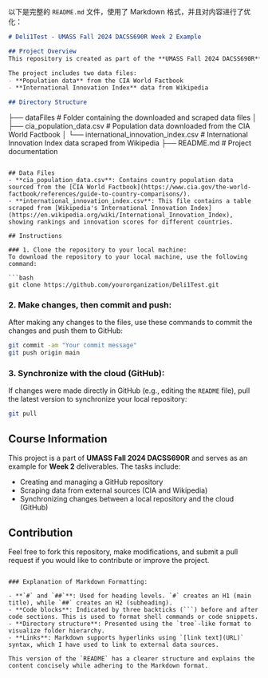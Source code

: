 以下是完整的 `README.md` 文件，使用了 Markdown 格式，并且对内容进行了优化：

```markdown
# Deli1Test - UMASS Fall 2024 DACSS690R Week 2 Example

## Project Overview
This repository is created as part of the **UMASS Fall 2024 DACSS690R** course for **Week 2**. The project demonstrates how to manage a GitHub repository, scrape data from external sources, and synchronize changes between a local machine and the cloud (GitHub).

The project includes two data files:
- **Population data** from the CIA World Factbook
- **International Innovation Index** data from Wikipedia

## Directory Structure
```
├── dataFiles                        # Folder containing the downloaded and scraped data files
│   ├── cia_population_data.csv       # Population data downloaded from the CIA World Factbook
│   └── international_innovation_index.csv  # International Innovation Index data scraped from Wikipedia
├── README.md                         # Project documentation
```

## Data Files
- **cia_population_data.csv**: Contains country population data sourced from the [CIA World Factbook](https://www.cia.gov/the-world-factbook/references/guide-to-country-comparisons/).
- **international_innovation_index.csv**: This file contains a table scraped from [Wikipedia's International Innovation Index](https://en.wikipedia.org/wiki/International_Innovation_Index), showing rankings and innovation scores for different countries.

## Instructions

### 1. Clone the repository to your local machine:
To download the repository to your local machine, use the following command:

```bash
git clone https://github.com/yourorganization/Deli1Test.git
```

### 2. Make changes, then commit and push:
After making any changes to the files, use these commands to commit the changes and push them to GitHub:

```bash
git commit -am "Your commit message"
git push origin main
```

### 3. Synchronize with the cloud (GitHub):
If changes were made directly in GitHub (e.g., editing the `README` file), pull the latest version to synchronize your local repository:

```bash
git pull
```

## Course Information
This project is a part of **UMASS Fall 2024 DACSS690R** and serves as an example for **Week 2** deliverables. The tasks include:
- Creating and managing a GitHub repository
- Scraping data from external sources (CIA and Wikipedia)
- Synchronizing changes between a local repository and the cloud (GitHub)

## Contribution
Feel free to fork this repository, make modifications, and submit a pull request if you would like to contribute or improve the project.

```

### Explanation of Markdown Formatting:

- **`#` and `##`**: Used for heading levels. `#` creates an H1 (main title), while `##` creates an H2 (subheading).
- **Code blocks**: Indicated by three backticks (```) before and after code sections. This is used to format shell commands or code snippets.
- **Directory structure**: Presented using the `tree`-like format to visualize folder hierarchy.
- **Links**: Markdown supports hyperlinks using `[link text](URL)` syntax, which I have used to link to external data sources.

This version of the `README` has a clearer structure and explains the content concisely while adhering to the Markdown format.
